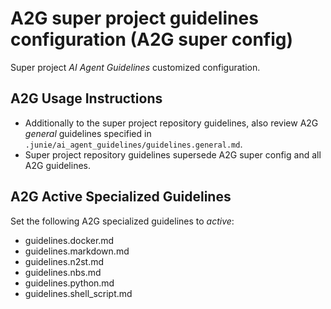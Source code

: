 # A2G super project guidelines configuration (A2G super config)

Super project _AI Agent Guidelines_ customized configuration.

## A2G Usage Instructions

- Additionally to the super project repository guidelines, also review A2G _general_ guidelines
  specified in `.junie/ai_agent_guidelines/guidelines.general.md`.
- Super project repository guidelines supersede A2G super config and all A2G guidelines.

## A2G Active Specialized Guidelines

Set the following A2G specialized guidelines to _active_:

- guidelines.docker.md
- guidelines.markdown.md
- guidelines.n2st.md
- guidelines.nbs.md
- guidelines.python.md
- guidelines.shell_script.md
